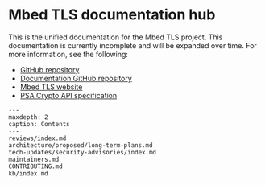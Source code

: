 # Mbed TLS documentation hub

This is the unified documentation for the Mbed TLS project.
This documentation is currently incomplete and will be expanded over time.
For more information, see the following:

* [GitHub repository](https://github.com/ARMmbed/mbedtls)
* [Documentation GitHub repository](https://github.com/ARMmbed/mbedtls-docs)
* [Mbed TLS website](https://www.trustedfirmware.org/projects/mbed-tls/)
* [PSA Crypto API specification](https://arm-software.github.io/psa-api/crypto/)

```{toctree}
---
maxdepth: 2
caption: Contents
---
reviews/index.md
architecture/proposed/long-term-plans.md
tech-updates/security-advisories/index.md
maintainers.md
CONTRIBUTING.md
kb/index.md
```
